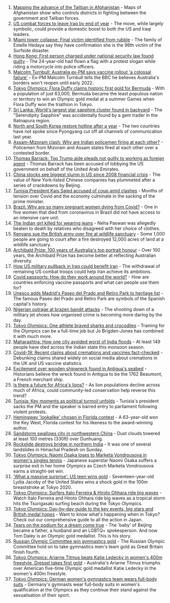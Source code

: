1. [Mapping the advance of the Taliban in Afghanistan](https://www.bbc.co.uk/news/world-asia-57933979) - Maps of Afghanistan show who controls districts in fighting between the government and Taliban forces.
2. [US combat forces to leave Iraq by end of year](https://www.bbc.co.uk/news/world-us-canada-57970464) - The move, while largely symbolic, could provide a domestic boost to both the US and Iraqi leaders.
3. [Miami tower collapse: Final victim identified from rubble](https://www.bbc.co.uk/news/world-us-canada-57979126) - The family of Estelle Hedaya say they have confirmation she is the 98th victim of the Surfside disaster.
4. [Hong Kong: First person charged under national security law found guilty](https://www.bbc.co.uk/news/world-asia-china-57979938) - The 24-year-old had flown a flag with a protest slogan while riding a motorcycle into police officers.
5. [Malcolm Turnbull: Australia ex-PM says vaccine rollout 'a colossal failure'](https://www.bbc.co.uk/news/world-australia-57980530) - Ex-PM Malcolm Turnbull tells the BBC he believes Australia's borders won't reopen until early 2022.
6. [Tokyo Olympics: Flora Duffy claims historic first gold for Bermuda](https://www.bbc.co.uk/sport/olympics/57964362) - With a population of just 63,000, Bermuda became the least populous nation or territory to win an Olympic gold medal at a summer Games when Flora Duffy won the triathlon in Tokyo.
7. [Sri Lanka: World's largest star sapphire cluster found in backyard](https://www.bbc.co.uk/news/world-asia-57981046) - The "Serendipity Sapphire" was accidentally found by a gem trader in the Ratnapura region.
8. [North and South Korea restore hotline after a year](https://www.bbc.co.uk/news/world-57979937) - The two countries have not spoke since Pyongyang cut off all channels of communication last year.
9. [Assam-Mizoram clash: Why are Indian policemen firing at each other?](https://www.bbc.co.uk/news/world-asia-india-57969157) - Policemen from Mizoram and Assam states fired at each other over a contested border.
10. [Thomas Barrack: Top Trump aide pleads not guilty to working as foreign agent](https://www.bbc.co.uk/news/world-us-canada-57979356) - Thomas Barrack has been accused of lobbying the US government on behalf of the United Arab Emirates.
11. [China stocks see biggest slump in US since 2008 financial crisis](https://www.bbc.co.uk/news/business-57979857) - The value of New York-listed Chinese companies has plummeted after a series of crackdowns by Beijing.
12. [Tunisia President Kais Saied accused of coup amid clashes](https://www.bbc.co.uk/news/world-africa-57976005) - Months of tension over Covid and the economy culminate in the sacking of the prime minister.
13. [Brazil: Why are so many pregnant women dying from Covid?](https://www.bbc.co.uk/news/world-latin-america-57974754) - One in five women that died from coronavirus in Brazil did not have access to an intensive care unit.
14. [The Indian girl killed for wearing jeans](https://www.bbc.co.uk/news/world-asia-india-57968350) - Neha Paswan was allegedly beaten to death by relatives who disagreed with her choice of clothes.
15. [Kenyans sue the British army over fire at wildlife sanctuary](https://www.bbc.co.uk/news/world-africa-57486433) - Some 1,000 people are going to court after a fire destroyed 12,000 acres of land at a wildlife sanctuary.
16. [Archibald Prize: 100 years of Australia's top portrait honour](https://www.bbc.co.uk/news/world-australia-57967778) - Over 100 years, the Archibald Prize has become better at reflecting Australian diversity.
17. [How US military pullback in Iraq could benefit Iran](https://www.bbc.co.uk/news/world-middle-east-57976007) - The withdrawal of remaining US combat troops could help Iran achieve its ambitions.
18. [Covid passports: How do they work around the world?](https://www.bbc.co.uk/news/world-europe-56522408) - How are countries enforcing vaccine passports and what can people use them for?
19. [Unesco adds Madrid's Paseo del Prado and Retiro Park to heritage list](https://www.bbc.co.uk/news/world-europe-57955966) - The famous Paseo del Prado and Retiro Park are symbols of the Spanish capital's history.
20. [Nigerian outrage at brazen bandit attacks](https://www.bbc.co.uk/news/world-africa-57934849) - The shooting down of a military jet shows how organised crime is becoming more daring by the day.
21. [Tokyo Olympics: One athlete braved sharks and crocodiles](https://www.bbc.co.uk/news/world-australia-57938909) - Training for the Olympics can be a full-time job but Jo Brigden-Jones has combined it with much more.
22. [Maharashtra: How one city avoided worst of India floods](https://www.bbc.co.uk/news/world-asia-india-57969153) - At least 149 people have died across the Indian state this monsoon season.
23. [Covid-19: Recent claims about cremations and vaccines fact-checked](https://www.bbc.co.uk/news/57941113) - Debunking claims shared widely on social media about cremations in the UK and US vaccine statistics.
24. [Excitement over wooden shipwreck found in Antigua's seabed](https://www.bbc.co.uk/news/world-latin-america-57878969) - Historians believe the wreck found in Antigua to be the 1762 Beaumont, a French merchant ship.
25. [Is there a future for Africa's lions?](https://www.bbc.co.uk/news/science-environment-57968405) - As lion populations decline across much of Africa, could community-led conservation help reverse this trend?
26. [Tunisia: Key moments as political turmoil unfolds](https://www.bbc.co.uk/news/world-africa-57972459) - Tunisia's president sacks the PM and the speaker is barred entry to parliament following violent protests.
27. [Hemingway 'lookalike' chosen in Florida contest](https://www.bbc.co.uk/news/world-us-canada-57978084) - A 63-year-old won the Key West, Florida contest for his likeness to the award-winning author.
28. [Sandstorm swallows city in northwestern China](https://www.bbc.co.uk/news/world-asia-china-57973810) - Dust clouds towered at least 100 metres (330ft) over Dunhuang.
29. [Rockslide destroys bridge in northern India](https://www.bbc.co.uk/news/world-asia-india-57964308) - It was one of several landslides in Himachal Pradesh on Sunday.
30. [Tokyo Olympics: Naomi Osaka loses to Marketa Vondrousova in women's singles tennis](https://www.bbc.co.uk/sport/olympics/57980493) - Japanese superstar Naomi Osaka suffers a surprise exit in her home Olympics as Czech Marketa Vondrousova earns a straight-set win.
31. ['What a massive surprise': US teen wins gold](https://www.bbc.co.uk/sport/av/olympics/57980021) - Seventeen-year-old Lydia Jacoby of the United States wins a shock gold in the 100m breaststroke at Tokyo 2020.
32. [Tokyo Olympics: Surfers Italo Ferreira & Hiroto Ohhara ride big waves](https://www.bbc.co.uk/sport/av/olympics/57979346) - Watch Italo Ferreira and Hiroto Ohhara ride big waves as a tropical storm hits the Tsurigasaki surfing beach during the Tokyo Olympics.
33. [Tokyo Olympics: Day-by-day guide to the key events, big stars and British medal hopes](https://www.bbc.co.uk/sport/olympics/57778808) - Want to know what's happening when in Tokyo? Check out our comprehensive guide to all the action in Japan.
34. [Tears on the podium for a dream come true](https://www.bbc.co.uk/sport/olympics/57968119) - The 'baby' of Beijing became a father, a husband and an LGBTQ+ spokesperson. And now Tom Daley is an Olympic gold medallist. This is his story.
35. [Russian Olympic Committee win gymnastics gold](https://www.bbc.co.uk/sport/olympics/57968367) - The Russian Olympic Committee hold on to take gymnastics men's team gold as Great Britain finish fourth.
36. [Tokyo Olympics: Ariarne Titmus beats Katie Ledecky in women's 400m freestyle, Dressel takes first gold](https://www.bbc.co.uk/sport/olympics/57966724) - Australia's Ariarne Titmus triumphs over American five-time Olympic gold medallist Katie Ledecky in the women's 400m freestyle.
37. [Tokyo Olympics: German women's gymnastics team wears full-body suits](https://www.bbc.co.uk/sport/olympics/57961055) - Germany's gymnasts wear full-body suits in women's qualification at the Olympics as they continue their stand against the sexualisation of their sport.
